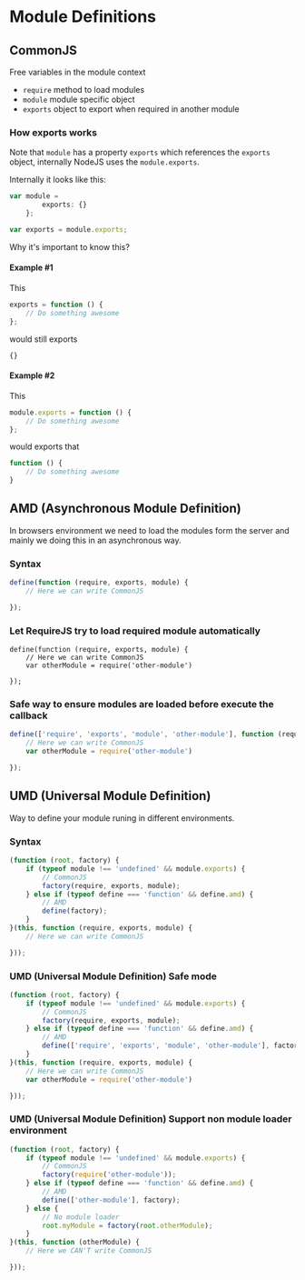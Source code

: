 # Module Definitions

## CommonJS

Free variables in the module context

- `require` method to load modules
- `module` module specific object
- `exports` object to export when required in another module

### How exports works
Note that `module` has a property `exports` which references the `exports` object, internally NodeJS uses the `module.exports`. 

Internally it looks like this:

```js
var module = 
        exports: {}
    };

var exports = module.exports;
```

Why it's important to know this?

#### Example #1

This

```js
exports = function () {
	// Do something awesome
};
```

would still exports 

```
{}
```

#### Example #2

This

```js
module.exports = function () {
	// Do something awesome
};
```

would exports that

```js
function () {
	// Do something awesome
}
```

## AMD (Asynchronous Module Definition)

In browsers environment we need to load the modules form the server and mainly we doing this in an asynchronous way.

### Syntax

```js
define(function (require, exports, module) {
    // Here we can write CommonJS

});
```

### Let RequireJS try to load required module automatically

```
define(function (require, exports, module) {
    // Here we can write CommonJS
    var otherModule = require('other-module')

});
```

### Safe way to ensure modules are loaded before execute the callback

```js
define(['require', 'exports', 'module', 'other-module'], function (require, exports, module) {
    // Here we can write CommonJS
    var otherModule = require('other-module')

});
```


## UMD (Universal Module Definition)

Way to define your module runing in different environments.

### Syntax

```js
(function (root, factory) {
    if (typeof module !== 'undefined' && module.exports) {
        // CommonJS
        factory(require, exports, module);
    } else if (typeof define === 'function' && define.amd) {
        // AMD
        define(factory);
    }
}(this, function (require, exports, module) {
    // Here we can write CommonJS

}));
```

### UMD (Universal Module Definition) Safe mode

```js
(function (root, factory) {
    if (typeof module !== 'undefined' && module.exports) {
        // CommonJS
        factory(require, exports, module);
    } else if (typeof define === 'function' && define.amd) {
        // AMD
        define(['require', 'exports', 'module', 'other-module'], factory);
    }
}(this, function (require, exports, module) {
    // Here we can write CommonJS
    var otherModule = require('other-module')

}));
```


### UMD (Universal Module Definition) Support non module loader environment

```js
(function (root, factory) {
    if (typeof module !== 'undefined' && module.exports) {
        // CommonJS
        factory(require('other-module'));
    } else if (typeof define === 'function' && define.amd) {
        // AMD
        define(['other-module'], factory);
    } else {
        // No module loader
        root.myModule = factory(root.otherModule);
    }
}(this, function (otherModule) {
    // Here we CAN'T write CommonJS

}));
```
